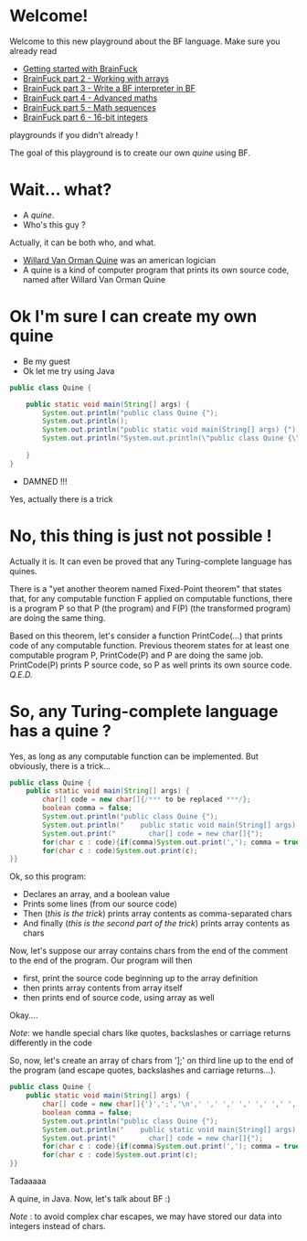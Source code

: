 # Welcome!

Welcome to this new playground about the BF language. Make sure you already read 
* [Getting started with BrainFuck](https://tech.io/playgrounds/50426/getting-started-with-brainfuck/welcome)
* [BrainFuck part 2 - Working with arrays](https://tech.io/playgrounds/50443/brainfuck-part-2---working-with-arrays/welcome)
* [BrainFuck part 3 - Write a BF interpreter in BF](https://www.codingame.com/playgrounds/50446/brainfuck-part-3---write-a-bf-interpreter-in-bf/welcome)
* [BrainFuck part 4 - Advanced maths](https://www.codingame.com/playgrounds/50446/brainfuck-part-3---write-a-bf-interpreter-in-bf/welcome)
* [BrainFuck part 5 - Math sequences](https://www.codingame.com/playgrounds/50478/brainfuck-part-5---math-sequences/welcome)
* [BrainFuck part 6 - 16-bit integers]()

playgrounds if you didn't already !

The goal of this playground is to create our own _quine_ using BF.


# Wait... what?

* A _quine_.
* Who's this guy ?

Actually, it can be both who, and what.
  * [Willard Van Orman Quine](https://en.wikipedia.org/wiki/Willard_Van_Orman_Quine) was an american logician
  * A quine is a kind of computer program that prints its own source code, named after Willard Van Orman Quine


# Ok I'm sure I can create my own quine

* Be my guest
* Ok let me try using Java 

```java
public class Quine {

    public static void main(String[] args) {
        System.out.println("public class Quine {");
        System.out.println();
        System.out.println("public static void main(String[] args) {");
        System.out.println("System.out.println(\"public class Quine {\");");
        
    }
}
```

* DAMNED !!!

Yes, actually there is a trick

# No, this thing is just not possible !

Actually it is. It can even be proved that any Turing-complete language has quines.

There is a "yet another theorem named Fixed-Point theorem" that states that, for any computable function F applied on computable functions, there is a program P so that P (the program) and F(P) (the transformed program) are doing the same thing.

Based on this theorem, let's consider a function PrintCode(...) that prints code of any computable function. Previous theorem states for at least one computable program P, PrintCode(P) and P are doing the same job. PrintCode(P) prints P source code, so P as well prints its own source code. _Q.E.D._

# So, any Turing-complete language has a quine ?

Yes, as long as any computable function can be implemented. But obviously, there is a trick...

```java
public class Quine {
    public static void main(String[] args) {
        char[] code = new char[]{/*** to be replaced ***/};
        boolean comma = false;
        System.out.println("public class Quine {");
        System.out.println("    public static void main(String[] args) {");
        System.out.print("        char[] code = new char[]{");
        for(char c : code){if(comma)System.out.print(','); comma = true; System.out.print("'" + (c=='\''||c=='\\' ? "\\"+c : c == '\n' ? "\\n": c) +"'");}
        for(char c : code)System.out.print(c);
}}
```
Ok, so this program:
* Declares an array, and a boolean value
* Prints some lines (from our source code)
* Then (_this is the trick_) prints array contents as comma-separated chars
* And finally (_this is the second part of the trick_) prints array contents as chars


Now, let's suppose our array contains chars from the end of the comment to the end of the program. Our program will then
* first, print the source code beginning up to the array definition
* then prints array contents from array itself
* then prints end of source code, using array as well

Okay....

_Note_: we handle special chars like quotes, backslashes or carriage returns differently in the code

So, now, let's create an array of chars from '];' on third line up to the end of the program (and escape quotes, backslashes and carriage returns...).

```java
public class Quine {
    public static void main(String[] args) {
        char[] code = new char[]{'}',';','\n',' ',' ',' ',' ',' ',' ',' ',' ','b','o','o','l','e','a','n',' ','c','o','m','m','a',' ','=',' ','f','a','l','s','e',';','\n',' ',' ',' ',' ',' ',' ',' ',' ','S','y','s','t','e','m','.','o','u','t','.','p','r','i','n','t','l','n','(','"','p','u','b','l','i','c',' ','c','l','a','s','s',' ','Q','u','i','n','e',' ','{','"',')',';','\n',' ',' ',' ',' ',' ',' ',' ',' ','S','y','s','t','e','m','.','o','u','t','.','p','r','i','n','t','l','n','(','"',' ',' ',' ',' ','p','u','b','l','i','c',' ','s','t','a','t','i','c',' ','v','o','i','d',' ','m','a','i','n','(','S','t','r','i','n','g','[',']',' ','a','r','g','s',')',' ','{','"',')',';','\n',' ',' ',' ',' ',' ',' ',' ',' ','S','y','s','t','e','m','.','o','u','t','.','p','r','i','n','t','(','"',' ',' ',' ',' ',' ',' ',' ',' ','c','h','a','r','[',']',' ','c','o','d','e',' ','=',' ','n','e','w',' ','c','h','a','r','[',']','{','"',')',';','\n',' ',' ',' ',' ',' ',' ',' ',' ','f','o','r','(','c','h','a','r',' ','c',' ',':',' ','c','o','d','e',')','{','i','f','(','c','o','m','m','a',')','S','y','s','t','e','m','.','o','u','t','.','p','r','i','n','t','(','\'',',','\'',')',';',' ','c','o','m','m','a',' ','=',' ','t','r','u','e',';',' ','S','y','s','t','e','m','.','o','u','t','.','p','r','i','n','t','(','"','\'','"',' ','+',' ','(','c','=','=','\'','\\','\'','\'','|','|','c','=','=','\'','\\','\\','\'',' ','?',' ','"','\\','\\','"','+','c',' ',':',' ','c',' ','=','=',' ','\'','\\','n','\'',' ','?',' ','"','\\','\\','n','"',':',' ','c',')',' ','+','"','\'','"',')',';','}','\n',' ',' ',' ',' ',' ',' ',' ',' ','f','o','r','(','c','h','a','r',' ','c',' ',':',' ','c','o','d','e',')','S','y','s','t','e','m','.','o','u','t','.','p','r','i','n','t','(','c',')',';','\n','}','}','\n'};
        boolean comma = false;
        System.out.println("public class Quine {");
        System.out.println("    public static void main(String[] args) {");
        System.out.print("        char[] code = new char[]{");
        for(char c : code){if(comma)System.out.print(','); comma = true; System.out.print("'" + (c=='\''||c=='\\' ? "\\"+c : c == '\n' ? "\\n": c) +"'");}
        for(char c : code)System.out.print(c);
}}
```
Tadaaaaa

A quine, in Java. Now, let's talk about BF :)

_Note_ : to avoid complex char escapes, we may have stored our data into integers instead of chars.


